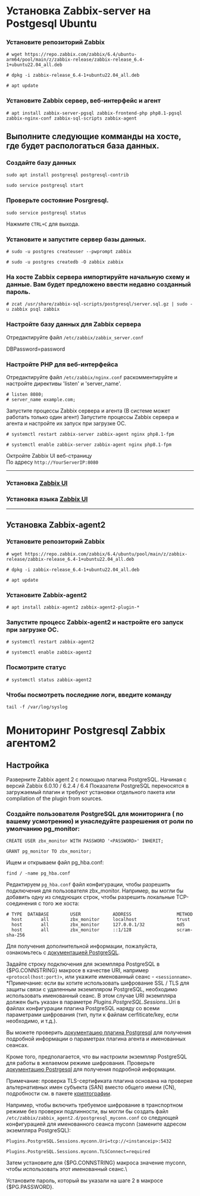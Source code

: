 # Установка Zabbix-server на Postgesql Ubuntu

### Установите репозиторий Zabbix 
```
# wget https://repo.zabbix.com/zabbix/6.4/ubuntu-arm64/pool/main/z/zabbix-release/zabbix-release_6.4-1+ubuntu22.04_all.deb
```
```
# dpkg -i zabbix-release_6.4-1+ubuntu22.04_all.deb
```
```
# apt update
```
### Установите Zabbix сервер, веб-интерфейс и агент
```
# apt install zabbix-server-pgsql zabbix-frontend-php php8.1-pgsql zabbix-nginx-conf zabbix-sql-scripts zabbix-agent
```
## Выполните следующие комманды на хосте, где будет распологаться база данных. ##
### Создайте базу данных
```
sudo apt install postgresql postgresql-contrib
```
```
sudo service postgresql start
```
### Проверьте состояние Posrgresql.
```
sudo service postgresql status
```
Нажмите ```CTRL+C``` для выхода.


### Установите и запустите сервер базы данных.


```
# sudo -u postgres createuser --pwprompt zabbix
```
```
# sudo -u postgres createdb -O zabbix zabbix
```


### На хосте Zabbix сервера импортируйте начальную схему и данные. Вам будет предложено ввести недавно созданный пароль.
```
# zcat /usr/share/zabbix-sql-scripts/postgresql/server.sql.gz | sudo -u zabbix psql zabbix
```

### Настройте базу данных для Zabbix сервера
Отредактируйте файл ```/etc/zabbix/zabbix_server.conf```

DBPassword=password

### Настройте PHP для веб-интерфейса
Отредактируйте файл ```/etc/zabbix/nginx.conf``` раскомментируйте и настройте директивы 'listen' и 'server_name'.
```
# listen 8080;
# server_name example.com;
```
Запустите процессы Zabbix сервера и агента (В системе может работать только один агент)
Запустите процессы Zabbix сервера и агента и настройте их запуск при загрузке ОС.
```
# systemctl restart zabbix-server zabbix-agent nginx php8.1-fpm
```
```
# systemctl enable zabbix-server zabbix-agent nginx php8.1-fpm
```
Октройте Zabbix UI веб-страницу\
По адресу ```http://YourServerIP:8080```
***
### Установка [Zabbix UI](https://www.zabbix.com/documentation/6.0/ru/manual/installation/frontend/)

### Установка языка [Zabbix UI](https://www.zabbix.com/documentation/6.0/ru/manual/appendix/install/locales/)

***

## Установка Zabbix-agent2

### Установите репозиторий Zabbix #
```
# wget https://repo.zabbix.com/zabbix/6.4/ubuntu/pool/main/z/zabbix-release/zabbix-release_6.4-1+ubuntu22.04_all.deb
```
```
# dpkg -i zabbix-release_6.4-1+ubuntu22.04_all.deb
```
```
# apt update
```
### Установите Zabbix-agent2 #
```
# apt install zabbix-agent2 zabbix-agent2-plugin-*
```
### Запустите процесс Zabbix-agent2 и настройте его запуск при загрузке ОС. #
```
# systemctl restart zabbix-agent2
```
```
# systemctl enable zabbix-agent2
```
### Посмотрите статус #
```
# systemctl status zabbix-agent2
```
### Чтобы посмотреть последние логи, введите команду #
```
tail -f /var/log/syslog
```
# Мониторинг Postgresql Zabbix агентом2

## Настройка
Разверните Zabbix agent 2 с помощью плагина PostgreSQL. 
Начиная с версий Zabbix 6.0.10 / 6.2.4 / 6.4 Показатели PostgreSQL переносятся в загружаемый плагин и требуют установки отдельного пакета или compilation of the plugin from sources.

### Создайте пользователя PostgreSQL для мониторинга (<password> по вашему усмотрению) и унаследуйте разрешения от роли по умолчанию pg_monitor: #
```
CREATE USER zbx_monitor WITH PASSWORD '<PASSWORD>' INHERIT;
```
```
GRANT pg_monitor TO zbx_monitor;
```
Ищем и открываем файл pg_hba.conf:
```
find / -name pg_hba.conf
```

Редактируем ```pg_hba.conf``` файл конфигурации, чтобы разрешить подключения для пользователя zbx_monitor. Например, вы могли бы добавить одну из следующих строк, чтобы разрешить локальные TCP-соединения с того же хоста:
```
# TYPE  DATABASE        USER            ADDRESS                 METHOD
  host       all        zbx_monitor     localhost               trust
  host       all        zbx_monitor     127.0.0.1/32            md5
  host       all        zbx_monitor     ::1/128                 scram-sha-256
```
Для получения дополнительной информации, пожалуйста, ознакомьтесь с [документацией PostgreSQL](https://www.postgresql.org/docs/current/auth-pg-hba-conf.html/).

Задайте строку подключения для экземпляра PostgreSQL в {$PG.CONNSTRING} макросе в качестве URI, например ```<protocol(host:port)>```, или укажите именованный сеанс - ```<sessionname>```.\
*Примечание: если вы хотите использовать шифрование SSL / TLS для защиты связи с удаленным экземпляром PostgreSQL, необходимо использовать именованный сеанс. В этом случае URI экземпляра должен быть указан в параметре *Plugins.PostgreSQL.Sessions.*.Uri в файлах конфигурации плагина PostgreSQL наряду со всеми параметрами шифрования (тип, пути к файлам cerfiticate/key, если необходимо, и т.д.).

Вы можете проверить [документацию плагина Postgresql](https://git.zabbix.com/projects/AP/repos/postgresql/browse?at=refs%2Fheads%2Frelease%2F6.4/) для получения подробной информации о параметрах плагина агента и именованных сеансах.

Кроме того, предполагается, что вы настроили экземпляр PostgreSQL для работы в желаемом режиме шифрования. Проверьте [документацию Postrgesql](https://www.postgresql.org/docs/current/ssl-tcp.html/) для получения подробной информации.

Примечание: проверка TLS-сертификата плагина основана на проверке альтернативных имен субъекта (SAN) вместо общего имени (CN), подробности см. в пакете [криптографии](https://pkg.go.dev/crypto/x509/).

Например, чтобы включить требуемое шифрование в транспортном режиме без проверки подлинности, вы могли бы создать файл ```/etc/zabbix/zabbix_agent2.d/postgresql_myconn.conf``` со следующей конфигурацией для именованного сеанса myconn (замените <instanceip> адресом экземпляра PostgreSQL):

```Plugins.PostgreSQL.Sessions.myconn.Uri=tcp://<instanceip>:5432```


```Plugins.PostgreSQL.Sessions.myconn.TLSConnect=required```

Затем установите для {$PG.CONNSTRING} макроса значение myconn, чтобы использовать этот именованный сеанс.\

Установите пароль, который вы указали на шаге 2 в макросе {$PG.PASSWORD}.
